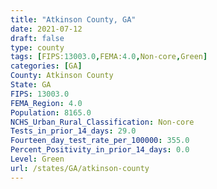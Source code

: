 ```yaml
---
title: "Atkinson County, GA"
date: 2021-07-12
draft: false
type: county
tags: [FIPS:13003.0,FEMA:4.0,Non-core,Green]
categories: [GA]
County: Atkinson County
State: GA
FIPS: 13003.0
FEMA_Region: 4.0
Population: 8165.0
NCHS_Urban_Rural_Classification: Non-core
Tests_in_prior_14_days: 29.0
Fourteen_day_test_rate_per_100000: 355.0
Percent_Positivity_in_prior_14_days: 0.0
Level: Green
url: /states/GA/atkinson-county
---
```



